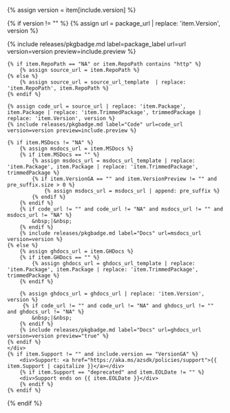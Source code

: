 {% assign version = item[include.version] %}

{% if version != "" %}
    {% assign url = package_url | replace: 'item.Version', version  %}
    <div>
    {% include releases/pkgbadge.md  label=package_label url=url version=version preview=include.preview %}
    </div>
    <div>

    {% if item.RepoPath == "NA" or item.RepoPath contains "http" %}
        {% assign source_url = item.RepoPath %}
    {% else %}
        {% assign source_url = source_url_template  | replace: 'item.RepoPath', item.RepoPath %}
    {% endif %}

    {% assign code_url = source_url | replace: 'item.Package', item.Package | replace: 'item.TrimmedPackage', trimmedPackage | replace: 'item.Version', version %}
    {% include releases/pkgbadge.md label="Code" url=code_url version=version preview=include.preview %}

    {% if item.MSDocs != "NA" %}
        {% assign msdocs_url = item.MSDocs %}
        {% if item.MSDocs == "" %}
            {% assign msdocs_url = msdocs_url_template | replace: 'item.Package', item.Package | replace: 'item.TrimmedPackage', trimmedPackage %}
            {% if item.VersionGA == "" and item.VersionPreview != "" and pre_suffix.size > 0 %}
                {% assign msdocs_url = msdocs_url | append: pre_suffix %}
            {% endif %}
        {% endif %}
        {% if code_url != "" and code_url != "NA" and msdocs_url != "" and msdocs_url != "NA" %}
            &nbsp;|&nbsp;
        {% endif %}
        {% include releases/pkgbadge.md label="Docs" url=msdocs_url version=version %}
    {% else %}
        {% assign ghdocs_url = item.GHDocs %}
        {% if item.GHDocs == "" %}
            {% assign ghdocs_url = ghdocs_url_template | replace: 'item.Package', item.Package | replace: 'item.TrimmedPackage', trimmedPackage %}
        {% endif %}

        {% assign ghdocs_url = ghdocs_url | replace: 'item.Version', version %}
         {% if code_url != "" and code_url != "NA" and ghdocs_url != "" and ghdocs_url != "NA" %}
            &nbsp;|&nbsp;
        {% endif %}
        {% include releases/pkgbadge.md label="Docs" url=ghdocs_url version=version preview="true" %}
    {% endif %}
    </div>
    {% if item.Support != "" and include.version == "VersionGA" %}
        <div>Support: <a href="https://aka.ms/azsdk/policies/support">{{ item.Support | capitalize }}</a></div>
        {% if item.Support == "deprecated" and item.EOLDate != "" %}
        <div>Support ends on {{ item.EOLDate }}</div>
        {% endif %}
    {% endif %}
{% endif %}
